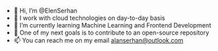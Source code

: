 - 👋 Hi, I’m @ElenSerhan
- 👀 I work with cloud technologies on day-to-day basis
- 🌱 I’m currently learning Machine Learning and Frontend Development
- 💞️ One of my next goals is to contribute to an open-source repository
- 📫 You can reach me on my email alanserhan@outlook.com

<!---
ElenSerhan/ElenSerhan is a ✨ special ✨ repository because its `README.md` (this file) appears on your GitHub profile.
You can click the Preview link to take a look at your changes.
--->

